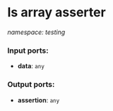 # Is array asserter

_namespace: testing_

### Input ports:

* __data__: ` any `

### Output ports:

* __assertion__: ` any `

